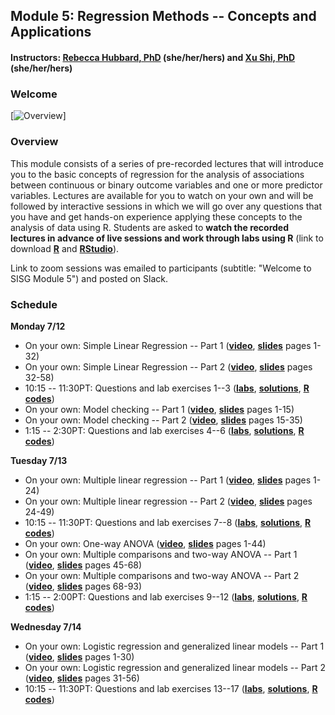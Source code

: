 ## Module 5: Regression Methods -- Concepts and Applications 
#### Instructors: [Rebecca Hubbard, PhD](https://www.med.upenn.edu/ehr-stats) (she/her/hers) and [Xu Shi, PhD](https://www.xuritashi.com) (she/her/hers)

### Welcome
[![Overview](https://youtu.be/pVWQI6F2TpA)]

### Overview
This module consists of a series of pre-recorded lectures that will introduce you to the basic concepts of regression for the analysis of associations between continuous or binary outcome variables and one or more predictor variables. Lectures are available for you to watch on your own and will be followed by interactive sessions in which we will go over any questions that you have and get hands-on experience applying these concepts to the analysis of data using R. Students are asked to **watch the recorded lectures in advance of live sessions and work through labs using R** (link to download **[R](https://cran.r-project.org/)** and **[RStudio](https://rstudio.com/products/rstudio/download/#download)**).

Link to zoom sessions was emailed to participants (subtitle: "Welcome to SISG Module 5") and posted on Slack. 

### Schedule

**Monday 7/12**
* On your own: Simple Linear Regression -- Part 1 (**[video](https://youtu.be/DbhWwBIlN-s)**, **[slides](/slides/1_SimpleLinearRegression.pdf)** pages 1-32)
* On your own: Simple Linear Regression -- Part 2 (**[video](https://youtu.be/vqfW5-ts9_U)**, **[slides](/slides/1_SimpleLinearRegression.pdf)** pages 32-58)
* 10:15 -- 11:30PT: Questions and lab exercises 1--3  (**[labs](/slides/2021_SISG_5_Labs.pdf)**, **[solutions](/slides/2021_SISG_5_Labs_Solutions.pdf)**, **[R codes](/slides/2021_SISG_5_Labs_Code.R)**)
* On your own: Model checking -- Part 1 (**[video](https://youtu.be/ijHe7pmkcIQ)**, **[slides](/slides/2_ModelChecking.pdf)** pages 1-15)
* On your own: Model checking -- Part 2 (**[video](https://youtu.be/-lV2ggV6twA)**, **[slides](/slides/2_ModelChecking.pdf)** pages 15-35)
* 1:15 -- 2:30PT: Questions and lab exercises 4--6  (**[labs](/slides/2021_SISG_5_Labs.pdf)**, **[solutions](/slides/2021_SISG_5_Labs_Solutions.pdf)**, **[R codes](/slides/2021_SISG_5_Labs_Code.R)**)

**Tuesday 7/13**
* On your own: Multiple linear regression -- Part 1 (**[video](https://youtu.be/C8ucMouUkgA)**, **[slides](/slides/3_MultipleLinearRegression.pdf)** pages 1-24)
* On your own: Multiple linear regression -- Part 2 (**[video](https://youtu.be/glVDPDq89XI)**, **[slides](/slides/3_MultipleLinearRegression.pdf)** pages 24-49)
* 10:15 -- 11:30PT: Questions and lab exercises 7--8  (**[labs](/slides/2021_SISG_5_Labs.pdf)**, **[solutions](/slides/2021_SISG_5_Labs_Solutions.pdf)**, **[R codes](/slides/2021_SISG_5_Labs_Code.R)**)
* On your own: One-way ANOVA (**[video]( https://youtu.be/iizDxDvx5Uk)**, **[slides](/slides/4_ANOVA_MultipleComparisons.pdf)** pages 1-44)
* On your own: Multiple comparisons and two-way ANOVA -- Part 1 (**[video](https://youtu.be/y4C8eFH8dto)**, **[slides](/slides/4_ANOVA_MultipleComparisons.pdf)** pages 45-68)
* On your own: Multiple comparisons and two-way ANOVA -- Part 2 (**[video](https://youtu.be/4VcdwE7Olfk)**, **[slides](/slides/4_ANOVA_MultipleComparisons.pdf)** pages 68-93)
* 1:15 -- 2:00PT: Questions and lab exercises 9--12  (**[labs](/slides/2021_SISG_5_Labs.pdf)**, **[solutions](/slides/2021_SISG_5_Labs_Solutions.pdf)**, **[R codes](/slides/2021_SISG_5_Labs_Code.R)**)

**Wednesday 7/14**
* On your own: Logistic regression and generalized linear models -- Part 1 (**[video](https://youtu.be/h12mvtkqj3c)**, **[slides](/slides/5_LogisticRegression.pdf)** pages 1-30)
* On your own: Logistic regression and generalized linear models -- Part 2 (**[video](https://youtu.be/0Dgu5h7MwCs)**, **[slides](/slides/5_LogisticRegression.pdf)** pages 31-56)
* 10:15 -- 11:30PT: Questions and lab exercises 13--17  (**[labs](/slides/2021_SISG_5_Labs.pdf)**, **[solutions](/slides/2021_SISG_5_Labs_Solutions.pdf)**, **[R codes](/slides/2021_SISG_5_Labs_Code.R)**)


